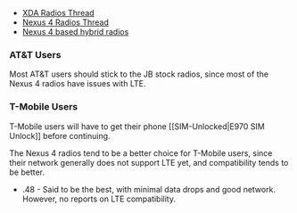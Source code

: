 * [XDA Radios Thread](http://forum.xda-developers.com/showthread.php?t=2270319)
* [Nexus 4 Radios Thread](http://forum.xda-developers.com/showthread.php?t=2087227)
* [Nexus 4 based hybrid radios](http://forum.xda-developers.com/showthread.php?t=2412052)

### AT&T Users

Most AT&T users should stick to the JB stock radios, since most of the Nexus 4 radios have issues with LTE.

### T-Mobile Users

T-Mobile users will have to get their phone [[SIM-Unlocked|E970 SIM Unlock]] before continuing.

The Nexus 4 radios tend to be a better choice for T-Mobile users, since their network generally does not support LTE yet, and compatibility tends to be better.

* .48 - Said to be the best, with minimal data drops and good network. However, no reports on LTE compatibility.
